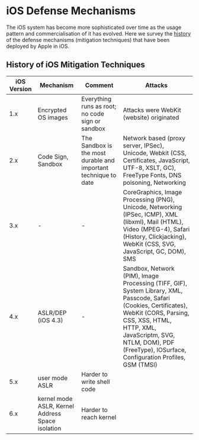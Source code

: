 # iOS Defense Mechanisms

The iOS system has become more sophisticated over time as the usage pattern and commercialisation of it has evolved.  Here we survey the [history](./Bibliography.md#MT) of the defense mechanisms (mitigation techniques) that have been deployed by Apple in iOS.

## History of iOS Mitigation Techniques

| iOS Version | Mechanism | Comment | Attacks |
| -- | -- | -- | -- |
| 1.x | Encrypted OS images | Everything runs as root; no code sign or sandbox | Attacks were WebKit (website) originated |
| 2.x | Code Sign, Sandbox | The Sandbox is the most durable and important technique to date | Network based (proxy server, IPSec), Unicode, Webkit (CSS, Certificates, JavaScript, UTF-8, XSLT, GC), FreeType Fonts, DNS poisoning, Networking |
| 3.x | - | - | CoreGraphics, Image Processing (PNG), Unicode, Networking (IPSec, ICMP), XML (libxml), Mail (HTML), Video (MPEG-4), Safari (History, Clickjacking), WebKit (CSS, SVG, JavaScript, GC, DOM), SMS |
| 4.x | ASLR/DEP (iOS 4.3) | - | Sandbox, Network (PIM), Image Processing (TIFF, GIF), System Library, XML, Passcode, Safari (Cookies, Certificates), WebKit (CORS, Parsing, CSS, XSS, HTML, HTTP, XML, JavaScriptm, SVG, NTLM, DOM), PDF (FreeType), IOSurface, Configuration Profiles, GSM (TMSI)  |
| 5.x | user mode ASLR | Harder to write shell code |
| 6.x | kernel mode ASLR, Kernel Address Space isolation | Harder to reach kernel |
